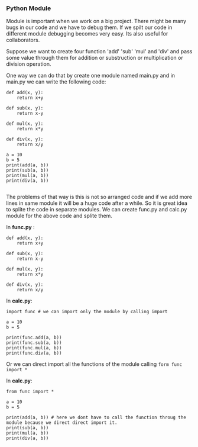 ### Python Module


Module is important when we work on a big project. There might be many bugs in our code and we have to debug them. If we spilt our code in different module debugging becomes very easy. Its also useful for collaborators. 

Suppose we want to create four function 'add' 'sub' 'mul' and 'div' and pass some value through them for addition or substruction or multiplication or division operation.

One way we can do that by create one module named main.py and in main.py we can write the following code:

```
def add(x, y):
	return x+y

def sub(x, y):
	return x-y

def mul(x, y):
	return x*y

def div(x, y):
	return x/y

a = 10
b = 5
print(add(a, b))
print(sub(a, b))
print(mul(a, b))
print(div(a, b))


``` 

The problems of that way is this is not so arranged code and if we add more lines in same module it will be a huge code after a while. So it is great idea to splite the code in separate modules. 
We can create func.py and calc.py module for the above code and splite them.

In **func.py** :
```
def add(x, y):
	return x+y

def sub(x, y):
	return x-y

def mul(x, y):
	return x*y

def div(x, y):
	return x/y

```

In **calc.py**:
```
import func # we can import only the module by calling import

a = 10 
b = 5

print(func.add(a, b))
print(func.sub(a, b))
print(func.mul(a, b))
print(func.div(a, b))

```

Or we can direct import all the functions of the module calling ` form func import * ` 

In **calc.py**:
```
from func import *

a = 10 
b = 5

print(add(a, b)) # here we dont have to call the function throug the module because we direct direct import it.
print(sub(a, b))
print(mul(a, b))
print(div(a, b))

```
